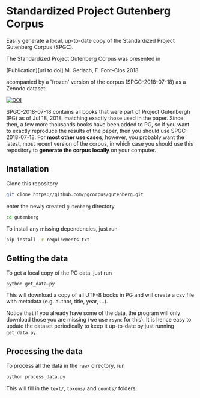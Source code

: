# Standardized Project Gutenberg Corpus
Easily generate a local, up-to-date copy of the Standardized Project Gutenberg Corpus (SPGC).

The Standardized Project Gutenberg Corpus was presented in 

(Publication)[url to doi]
M. Gerlach, F. Font-Clos
2018

acompanied by a 'frozen' version of the corpus (SPGC-2018-07-18) as a Zenodo dataset: 

[![DOI](https://zenodo.org/badge/DOI/10.5281/zenodo.2422560.svg)](https://doi.org/10.5281/zenodo.2422560)

SPGC-2018-07-18 contains all books that were part of Project Gutenbergh (PG) as of Jul 18, 2018, matching exactly those used in the paper. Since then, a few more thousands books have been added to PG, so if you want to exactly reproduce the results of the paper, then you should use SPGC-2018-07-18. For **most other use cases**, however, you probably want the latest, most recent version of the corpus, in which case you should use this repository to **generate the corpus locally** on your computer.


## Installation
Clone this repository

```bash
git clone https://github.com/pgcorpus/gutenberg.git
```
enter the newly created `gutenberg` directory

```bash
cd gutenberg
```

To install any missing dependencies, just run

```bash
pip install -r requirements.txt
```

## Getting the data
To get a local copy of the PG data, just run
```
python get_data.py
```
This will download a copy of all UTF-8 books in PG and will create a csv file with metadata (e.g. author, title, year, ...).

Notice that if you already have some of the data, the program will only download those you are missing (we use `rsync` for this). It is hence easy to update the dataset periodically to keep it up-to-date by just running `get_data.py`.


## Processing the data
To process all the data in the `raw/` directory, run
```bash
python process_data.py
```
This will fill in the `text/`, `tokens/` and `counts/` folders.



